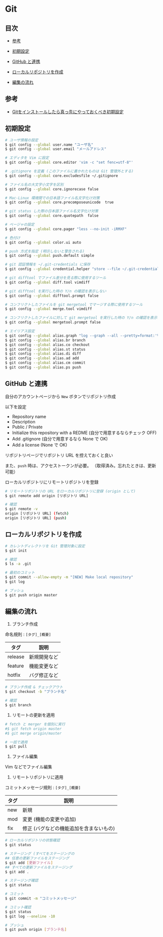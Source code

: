 # Git


## 目次

- [参考](#references)

- [初期設定](#initSetting)

- [GitHub と連携](#alignmentGitHub)

- [ローカルリポジトリを作成](#makeLocalRepo)

- [編集の流れ](#edittingFlow)


## <a id="references"></a> 参考

- [Gitをインストールしたら真っ先にやっておくべき初期設定](https://qiita.com/wnoguchi/items/f7358a227dfe2640cce3)


## <a id="initSetting"></a> 初期設定

```sh
# ユーザ情報の設定
$ git config --global user.name "ユーザ名"
$ git config --global user.email "メールアドレス"

# エディタを Vim に設定
$ git config --global core.editor 'vim -c "set fenc=utf-8"'

# .gitignore を定義 (このファイルに書かれたものは Git 管理外とする)
$ git config --global core.excludesfile ~/.gitignore

# ファイル名の大文字小文字を区別
$ git config --global core.ignorecase false

# Mac-Linux 環境間での日本語ファイル名文字化け対策
$ git config --global core.precomposeunicode  true

# git status した際の日本語ファイル名文字化け対策
$ git config --global core.quotepath  false

# ページャの設定
$ git config --global core.pager "less --no-init -iRMXF"

# 色付け
$ git config --global color.ui auto

# push 方式を指定 (明示しないと警告される)
$ git config --global push.default simple

# git 認証情報を ~/.git-credentials に保存
$ git config --global credential.helper "store --file ~/.git-credentials"

# git difftool でファイル差分を見る際に使用するツール
$ git config --global diff.tool vimdiff

# git difftool を実行した時の Y/n の確認を表示しない
$ git config --global difftool.prompt false

# コンフリクトしたファイルを git mergetool でマージする際に使用するツール
$ git config --global merge.tool vimdiff

# コンフリクトしたファイルに対して git mergetool を実行した時の Y/n の確認を表示しない
$ git config --global mergetool.prompt false

# エイリアス設定
$ git config --global alias.graph "log --graph --all --pretty=format:'%Cred%h%Creset -%C(yellow)%d%Creset %s %Cgreen(%cr) %C(bold blue)<%an>%Creset' --abbrev-commit --date=relative"
$ git config --global alias.br branch
$ git config --global alias.co checkout
$ git config --global alias.st status
$ git config --global alias.di diff
$ git config --global alias.ad add
$ git config --global alias.cm commit
$ git config --global alias.ps push
```


## <a id="alignmentGitHub"></a> GitHub と連携

自分のアカウントページから `New` ボタンでリポジトリ作成

以下を設定

- Repository name
- Description
- Public / Private
- Initialize this repository with a REDME (自分で用意するならチェック OFF)
- Add .gitignore (自分で用意するなら None で OK)
- Add a license (None で OK)

リポジトリページでリポジトリ URL を控えておくと良い

また、`push` 時は、アクセストークンが必要。
（取得済み。忘れたときは、更新可能）

ローカルリポジトリにリモートリポジトリを登録

```sh
# リモートリポジトリの URL をローカルリポジトリに登録 (origin として)
$ git remote add origin [リポジトリ URL]

# 確認
$ git remote -v
origin [リポジトリ URL] (fetch)
origin [リポジトリ URL] (push)
```


## <a id="makeLocalRepo"></a> ローカルリポジトリを作成

```sh
# カレントディレクトリを Git 管理対象に設定
$ git init

# 確認
$ ls -a .git

# 最初のコミット
$ git commit --allow-empty -m "[NEW] Make local repository"
$ git log

# プッシュ
$ git push origin master
```


## <a id="edittingFlow"></a> 編集の流れ

1. ブランチ作成

  命名規則 : `[タグ]_[概要]`

  タグ | 説明
  ---|---
  release | 新規開発など
  feature | 機能変更など
  hotfix | バグ修正など

  ```sh
  # ブランチ作成 & チェックアウト
  $ git checkout -b "ブランチ名"

  # 確認
  $ git branch
  ```

1. リモートの更新を適用

  ```sh
  # fetch と merger を個別に実行
  #$ git fetch origin master
  #$ git merge origin/master

  # 一括で適用
  $ git pull
  ```

1. ファイル編集

  Vim などでファイル編集

1. リモートリポジトリに適用

  コミットメッセージ規則 : `[タグ]_[概要]`

  タグ | 説明
  ---|---
  new | 新規
  mod | 変更 (機能の変更や追加)
  fix | 修正 (バグなどの機能追加を含まないもの)

  ```sh
  # ローカルリポジトリの状態確認
  $ git status

  # ステージング (すべてをステージングの
  ## 任意の更新ファイルをステージング
  $ git add [更新ファイル]
  ## すべての更新ファイルをステージング
  $ git add .

  # ステージング確認
  $ git status

  # コミット
  $ git commit -m "コミットメッセージ"

  # コミット確認
  $ git status
  $ git log --oneline -10

  # プッシュ
  $ git push origin [ブランチ名]
  ```

